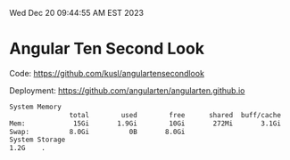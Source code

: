Wed Dec 20 09:44:55 AM EST 2023

# Angular Ten Second Look

Code: https://github.com/kusl/angulartensecondlook

Deployment: https://github.com/angularten/angularten.github.io

```bash
System Memory
               total        used        free      shared  buff/cache   available
Mem:            15Gi       1.9Gi        10Gi       272Mi       3.1Gi        13Gi
Swap:          8.0Gi          0B       8.0Gi
System Storage
1.2G	.
```
```bash
